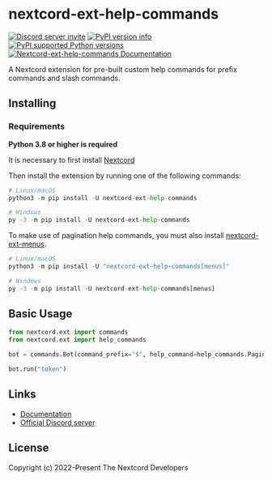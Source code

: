 # nextcord-ext-help-commands

[![Discord server invite](https://img.shields.io/discord/881118111967883295?color=blue&label=discord)](https://discord.gg/ZebatWssCB)
[![PyPI version info](https://img.shields.io/pypi/v/nextcord-ext-help-commands.svg)](https://pypi.python.org/pypi/nextcord-ext-help-commands)
[![PyPI supported Python versions](https://img.shields.io/pypi/pyversions/nextcord.svg)](https://pypi.python.org/pypi/nextcord)
[![Nextcord-ext-help-commands Documentation](https://img.shields.io/readthedocs/nextcord-ext-help-commands.svg)](https://nextcord-ext-help-commands.readthedocs.io)

A Nextcord extension for pre-built custom help commands for prefix commands and slash commands.

## Installing

### Requirements

**Python 3.8 or higher is required**

It is necessary to first install [Nextcord](https://github.com/nextcord/nextcord)

Then install the extension by running one of the following commands:

```py
# Linux/macOS
python3 -m pip install -U nextcord-ext-help-commands

# Windows
py -3 -m pip install -U nextcord-ext-help-commands
```

To make use of pagination help commands, you must also install [nextcord-ext-menus](https://github.com/nextcord/nextcord-ext-menus).

```py
# Linux/macOS
python3 -m pip install -U "nextcord-ext-help-commands[menus]"

# Windows
py -3 -m pip install -U nextcord-ext-help-commands[menus]
```

## Basic Usage

```py
from nextcord.ext import commands
from nextcord.ext import help_commands

bot = commands.Bot(command_prefix="$", help_command=help_commands.PaginatedHelpCommand())

bot.run("token")
```

## Links

- [Documentation](https://nextcord-ext-help-commands.readthedocs.io/en/latest/)
- [Official Discord server](https://discord.gg/ZebatWssCB)

## License

Copyright (c) 2022-Present The Nextcord Developers
